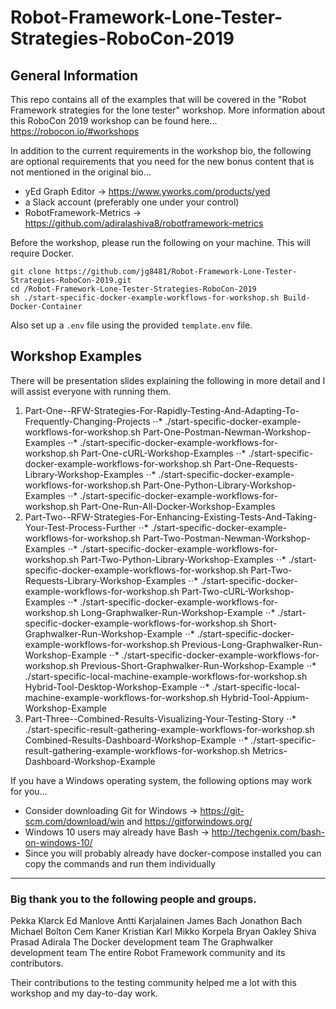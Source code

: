 # Robot-Framework-Lone-Tester-Strategies-RoboCon-2019

## General Information

This repo contains all of the examples that will be covered in the "Robot Framework strategies for the lone tester" workshop. More information about this RoboCon 2019 workshop can be found here... https://robocon.io/#workshops


In addition to the current requirements in the workshop bio, the following are optional requirements that you need for the new bonus content that is not mentioned in the original bio...

- yEd Graph Editor -> https://www.yworks.com/products/yed
- a Slack account (preferably one under your control)
- RobotFramework-Metrics -> https://github.com/adiralashiva8/robotframework-metrics

Before the workshop, please run the following on your machine. This will require Docker.

```
git clone https://github.com/jg8481/Robot-Framework-Lone-Tester-Strategies-RoboCon-2019.git
cd /Robot-Framework-Lone-Tester-Strategies-RoboCon-2019
sh ./start-specific-docker-example-workflows-for-workshop.sh Build-Docker-Container

```
Also set up a `.env` file using the provided `template.env` file.

## Workshop Examples

There will be presentation slides explaining the following in more detail and I will assist everyone with running them.

1. Part-One--RFW-Strategies-For-Rapidly-Testing-And-Adapting-To-Frequently-Changing-Projects
⋅⋅* ./start-specific-docker-example-workflows-for-workshop.sh Part-One-Postman-Newman-Workshop-Examples
⋅⋅* ./start-specific-docker-example-workflows-for-workshop.sh Part-One-cURL-Workshop-Examples
⋅⋅* ./start-specific-docker-example-workflows-for-workshop.sh Part-One-Requests-Library-Workshop-Examples
⋅⋅* ./start-specific-docker-example-workflows-for-workshop.sh Part-One-Python-Library-Workshop-Examples
⋅⋅* ./start-specific-docker-example-workflows-for-workshop.sh Part-One-Run-All-Docker-Workshop-Examples
2. Part-Two--RFW-Strategies-For-Enhancing-Existing-Tests-And-Taking-Your-Test-Process-Further
⋅⋅* ./start-specific-docker-example-workflows-for-workshop.sh Part-Two-Postman-Newman-Workshop-Examples
⋅⋅* ./start-specific-docker-example-workflows-for-workshop.sh Part-Two-Python-Library-Workshop-Examples
⋅⋅* ./start-specific-docker-example-workflows-for-workshop.sh Part-Two-Requests-Library-Workshop-Examples
⋅⋅* ./start-specific-docker-example-workflows-for-workshop.sh Part-Two-cURL-Workshop-Examples
⋅⋅* ./start-specific-docker-example-workflows-for-workshop.sh Long-Graphwalker-Run-Workshop-Example
⋅⋅* ./start-specific-docker-example-workflows-for-workshop.sh Short-Graphwalker-Run-Workshop-Example
⋅⋅* ./start-specific-docker-example-workflows-for-workshop.sh Previous-Long-Graphwalker-Run-Workshop-Example
⋅⋅* ./start-specific-docker-example-workflows-for-workshop.sh Previous-Short-Graphwalker-Run-Workshop-Example
⋅⋅* ./start-specific-local-machine-example-workflows-for-workshop.sh Hybrid-Tool-Desktop-Workshop-Example
⋅⋅* ./start-specific-local-machine-example-workflows-for-workshop.sh Hybrid-Tool-Appium-Workshop-Example
3. Part-Three--Combined-Results-Visualizing-Your-Testing-Story
⋅⋅* ./start-specific-result-gathering-example-workflows-for-workshop.sh Combined-Results-Dashboard-Workshop-Example
⋅⋅* ./start-specific-result-gathering-example-workflows-for-workshop.sh Metrics-Dashboard-Workshop-Example

If you have a Windows operating system, the following options may work for you...
- Consider downloading Git for Windows -> https://git-scm.com/download/win and https://gitforwindows.org/
- Windows 10 users may already have Bash -> http://techgenix.com/bash-on-windows-10/
- Since you will probably already have docker-compose installed you can copy the commands and run them individually

***

### Big thank you to the following people and groups.

Pekka Klarck
Ed Manlove
Antti Karjalainen
James Bach
Jonathon Bach
Michael Bolton
Cem Kaner
Kristian Karl
Mikko Korpela
Bryan Oakley
Shiva Prasad Adirala
The Docker development team
The Graphwalker development team
The entire Robot Framework community and its contributors.

Their contributions to the testing community helped me a lot with this workshop and my day-to-day work.

